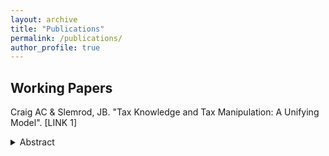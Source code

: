 ```yaml
---
layout: archive
title: "Publications"
permalink: /publications/
author_profile: true
---
```


## Working Papers

Craig AC & Slemrod, JB. "Tax Knowledge and Tax Manipulation: A Unifying Model". [LINK 1]

<details>
<summary>Abstract</summary>
**Taxpayers face complex tax systems, which many struggle to understand while others strive to exploit. We characterize optimal tax rates and taxpayer education when heterogeneous individuals have an incomplete understanding of the tax system. The analysis shows how learning about tax minimization strategies is isomorphic to learning about tax rates. In both cases, the government faces a trade-off: Educating taxpayers allows them to better optimize, but affects government revenue. The optimal amount of taxpayer education and redistribution are both characterized by aggregate sufficient statistics, which do not require information about how biases or behavioral responses vary across decision margins.**
</details>
